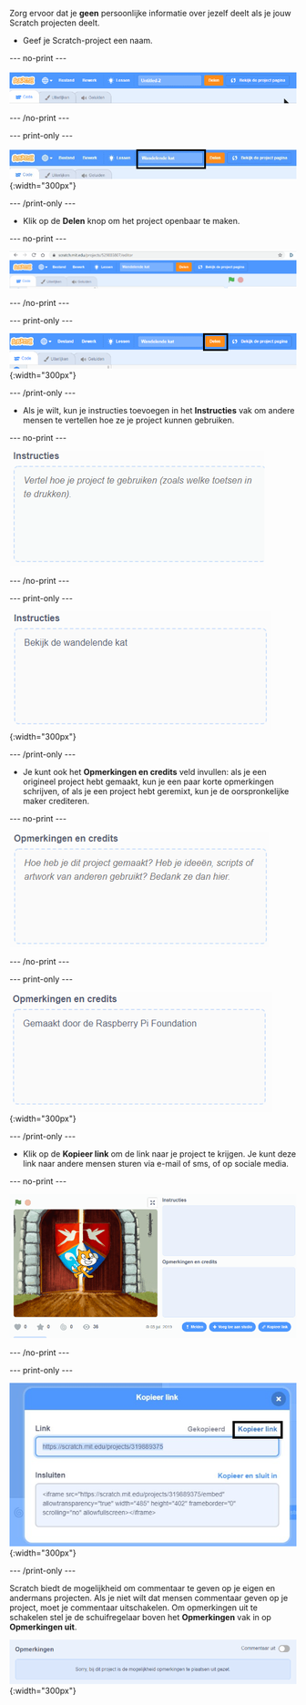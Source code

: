Zorg ervoor dat je **geen** persoonlijke informatie over jezelf deelt als je jouw Scratch projecten deelt.

- Geef je Scratch-project een naam.

--- no-print ---

![Verander "Untitled" naar "Wandelende kat" om het project een naam te geven, in het vak links van de oranje 'Share'-knop.](images/name_file.gif)

--- /no-print ---

--- print-only ---

![De nieuwe naam 'Wandelende kat' is gemarkeerd, links van de oranje 'Share'-knop.](images/name_file.png){:width="300px"}

--- /print-only ---

- Klik op de **Delen** knop om het project openbaar te maken.

--- no-print ---

![Klik op de oranje knop 'Delen' bovenaan het scherm. Vervolgens verschijnt het bericht "Gefeliciteerd! Je hebt je project gedeeld!" om te bevestigen dat het project nu openbaar is.](images/share.gif)

--- /no-print ---

--- print-only ---

![De oranje 'Delen'-knop is gemarkeerd.](images/share.png){:width="300px"}

--- /print-only ---

- Als je wilt, kun je instructies toevoegen in het **Instructies** vak om andere mensen te vertellen hoe ze je project kunnen gebruiken.

--- no-print ---

![Typ "Kijk naar de kat die loopt" in het vak 'Instructies'.](images/add_instructions.gif)

--- /no-print ---

--- print-only ---

![Het vak 'Instructies' toont "Kijk hoe de kat loopt" zoals getypt in de instructies.](images/add_instructions.png){:width="300px"}

--- /print-only ---

- Je kunt ook het **Opmerkingen en credits** veld invullen: als je een origineel project hebt gemaakt, kun je een paar korte opmerkingen schrijven, of als je een project hebt geremixt, kun je de oorspronkelijke maker crediteren.

--- no-print ---

![Typ "Gemaakt door de Raspberry Pi Foundation" in het vak 'Opmerkingen en credits'.](images/notes_and_credits.gif)

--- /no-print ---

--- print-only ---

![Het vak 'Opmerkingen en credits' toont "Made by The Raspberry Pi Foundation" als getypt.](images/notes_and_credits.png){:width="300px"}

--- /print-only ---

- Klik op de **Kopieer link** om de link naar je project te krijgen. Je kunt deze link naar andere mensen sturen via e-mail of sms, of op sociale media.

--- no-print ---

![Door op 'Kopieer link' te klikken, wordt een dialoogvenster 'Kopieer link' geopend. Klik op 'Link kopiëren', markeer de URL en selecteer 'Link kopiëren'.](images/copy_link.gif)

--- /no-print ---

--- print-only ---

![De tekst 'Link kopiëren' is gemarkeerd.](images/copy_link.png){:width="300px"}

--- /print-only ---

Scratch biedt de mogelijkheid om commentaar te geven op je eigen en andermans projecten. Als je niet wilt dat mensen commentaar geven op je project, moet je commentaar uitschakelen. Om opmerkingen uit te schakelen stel je de schuifregelaar boven het **Opmerkingen** vak in op **Opmerkingen uit**.

![De schuifregelaar 'Commentaar' boven het vak 'Opmerkingen' staat op uit. Er wordt een bericht weergegeven met de tekst "Sorry, bij dit project is de mogelijkheid opmerkingen te plaatsen uit gezet."](images/comments-off.png){:width="300px"}
